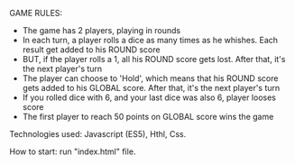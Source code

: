 GAME RULES:

- The game has 2 players, playing in rounds
- In each turn, a player rolls a dice as many times as he whishes. Each result get added to his ROUND score
- BUT, if the player rolls a 1, all his ROUND score gets lost. After that, it's the next player's turn
- The player can choose to 'Hold', which means that his ROUND score gets added to his GLOBAL score. After that, it's the next player's turn
- If you rolled dice with 6, and your last dice was also 6, player looses score
- The first player to reach 50 points on GLOBAL score wins the game

Technologies used: Javascript (ES5), Hthl, Css.

How to start: run "index.html" file.